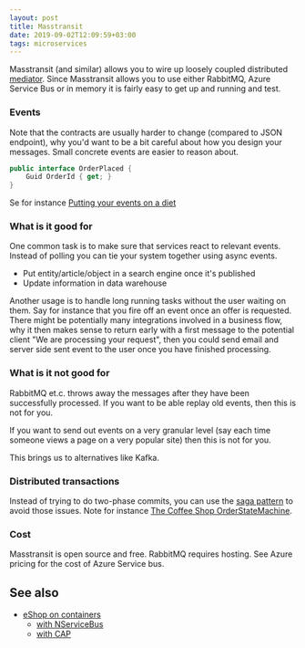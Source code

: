 ```yaml
---
layout: post
title: Masstransit
date: 2019-09-02T12:09:59+03:00
tags: microservices
---
```


Masstransit (and similar) allows you to wire up loosely coupled distributed [mediator](https://en.wikipedia.org/wiki/Mediator_pattern). Since Masstransit allows you to use either RabbitMQ, Azure Service Bus or in memory it is fairly easy to get up and running and test.

### Events

Note that the contracts are usually harder to change (compared to JSON endpoint), why you'd want to be a bit careful about how you design your messages. Small concrete events are easier to reason about.

```c#
public interface OrderPlaced {
    Guid OrderId { get; }
}
```

Se for instance [Putting your events on a diet](https://particular.net/blog/putting-your-events-on-a-diet)

### What is it good for

One common task is to make sure that services react to relevant events. Instead of polling you can tie your system together using async events.

- Put entity/article/object in a search engine once it's published
- Update information in data warehouse

Another usage is to handle long running tasks without the user waiting on them. Say for instance that you fire off an event once an offer is requested. There might be potentially many integrations involved in a business flow, why it then makes sense to return early with a first message to the potential client "We are processing your request", then you could send email and server side sent event to the user once you have finished processing.

### What is it not good for

RabbitMQ et.c. throws away the messages after they have been successfully processed. If you want to be able replay old events, then this is not for you.

If you want to send out events on a very granular level (say each time someone views a page on a very popular site) then this is not for you.

This brings us to alternatives like Kafka.

### Distributed transactions

Instead of trying to do two-phase commits, you can use the [saga pattern](https://microservices.io/patterns/data/saga.html) to avoid those issues. Note for instance [The Coffee Shop OrderStateMachine](https://github.com/MassTransit/TheCoffeeShop/blob/049e022e49da6060dd1d132bf97b1e86171c21c8/src/TheCoffeeShop.Components/StateMachines/OrderStateMachine.cs).

### Cost

Masstransit is open source and free. RabbitMQ requires hosting. See Azure pricing for the cost of Azure Service bus.

## See also

- [eShop on containers](https://github.com/dotnet-architecture/eShopOnContainers/)
  - [with NServiceBus](https://github.com/Particular/eShopOnContainers)
  - [with CAP](https://github.com/yang-xiaodong/eShopOnContainers)

